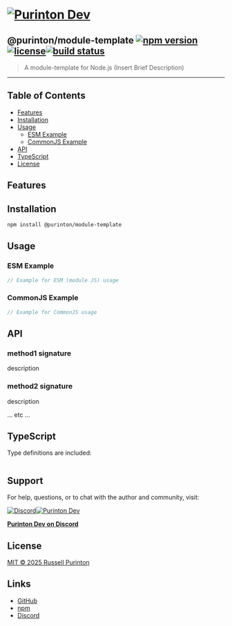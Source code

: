 # [![Purinton Dev](https://purinton.us/logos/brand.png)](https://discord.gg/QSBxQnX7PF)

## @purinton/module-template [![npm version](https://img.shields.io/npm/v/@purinton/module-template.svg)](https://www.npmjs.com/package/@purinton/module-template)[![license](https://img.shields.io/github/license/purinton/module-template.svg)](LICENSE)[![build status](https://github.com/purinton/module-template/actions/workflows/nodejs.yml/badge.svg)](https://github.com/purinton/module-template/actions)

> A module-template for Node.js (Insert Brief Description)

---

## Table of Contents

- [Features](#features)
- [Installation](#installation)
- [Usage](#usage)
  - [ESM Example](#esm-example)
  - [CommonJS Example](#commonjs-example)
- [API](#api)
- [TypeScript](#typescript)
- [License](#license)

## Features

## Installation

```bash
npm install @purinton/module-template
```

## Usage

### ESM Example

```js
// Example for ESM (module JS) usage

```

### CommonJS Example

```js
// Example for CommonJS usage

```

## API

### method1 signature

description

### method2 signature

description

... etc ...

## TypeScript

Type definitions are included:

```ts

```

## Support

For help, questions, or to chat with the author and community, visit:

[![Discord](https://purinton.us/logos/discord_96.png)](https://discord.gg/QSBxQnX7PF)[![Purinton Dev](https://purinton.us/logos/purinton_96.png)](https://discord.gg/QSBxQnX7PF)

**[Purinton Dev on Discord](https://discord.gg/QSBxQnX7PF)**

## License

[MIT © 2025 Russell Purinton](LICENSE)

## Links

- [GitHub](https://github.com/purinton/module-template)
- [npm](https://www.npmjs.com/package/@purinton/module-template)
- [Discord](https://discord.gg/QSBxQnX7PF)
